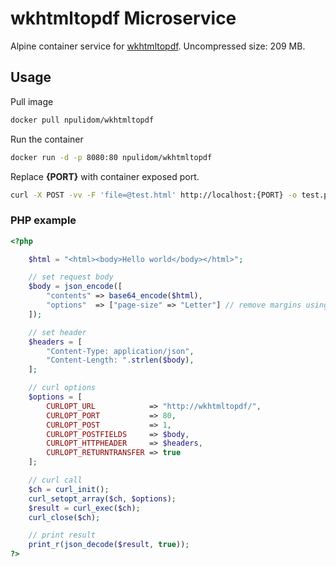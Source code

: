 wkhtmltopdf Microservice
========================

Alpine container service for [wkhtmltopdf](https://wkhtmltopdf.org/).
Uncompressed size: 209 MB.

## Usage

Pull image
```bash
docker pull npulidom/wkhtmltopdf
```

Run the container
```bash
docker run -d -p 8080:80 npulidom/wkhtmltopdf
```

Replace **{PORT}** with container exposed port.
```bash
curl -X POST -vv -F 'file=@test.html' http://localhost:{PORT} -o test.pdf
```

### PHP example

```php
<?php

	$html = "<html><body>Hello world</body></html>";

	// set request body
	$body = json_encode([
		"contents" => base64_encode($html),
		"options"  => ["page-size" => "Letter"] // remove margins using: ["B" => "0", "L" => "0", "R" => "0", "T" => "0"]
	]);

	// set header
	$headers = [
		"Content-Type: application/json",
		"Content-Length: ".strlen($body),
	];

	// curl options
	$options = [
		CURLOPT_URL            => "http://wkhtmltopdf/",
		CURLOPT_PORT           => 80,
		CURLOPT_POST           => 1,
		CURLOPT_POSTFIELDS     => $body,
		CURLOPT_HTTPHEADER     => $headers,
		CURLOPT_RETURNTRANSFER => true
	];

	// curl call
	$ch = curl_init();
	curl_setopt_array($ch, $options);
	$result = curl_exec($ch);
	curl_close($ch);

	// print result
	print_r(json_decode($result, true));
?>
```
